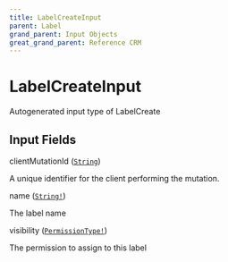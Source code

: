 ```yaml
---
title: LabelCreateInput
parent: Label
grand_parent: Input Objects
great_grand_parent: Reference CRM
---
```


<h1>LabelCreateInput</h1>

Autogenerated input type of LabelCreate

<h2>Input Fields</h2>

<div class="field-entry ">
  <span id="client_mutation_id" class="field-name anchored">clientMutationId (<code><a href="/docs/reference_crm/scalar/string">String</a></code>)</span>

  <div class="description-wrapper">
   <p>A unique identifier for the client performing the mutation.</p>

  </div>
</div>

<div class="field-entry ">
  <span id="name" class="field-name anchored">name (<code><a href="/docs/reference_crm/scalar/string">String!</a></code>)</span>

  <div class="description-wrapper">
   <p>The label name</p>

  </div>
</div>

<div class="field-entry ">
  <span id="visibility" class="field-name anchored">visibility (<code><a href="/docs/reference_crm/enum/permission_type">PermissionType!</a></code>)</span>

  <div class="description-wrapper">
   <p>The permission to assign to this label</p>

  </div>
</div>


